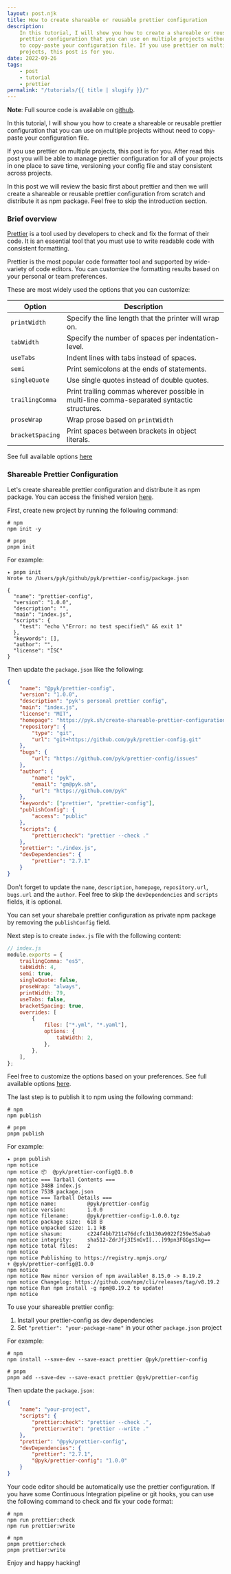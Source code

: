 ```yaml
---
layout: post.njk
title: How to create shareable or reusable prettier configuration
description:
    In this tutorial, I will show you how to create a shareable or reusable
    prettier configuration that you can use on multiple projects without need
    to copy-paste your configuration file. If you use prettier on multiple
    projects, this post is for you.
date: 2022-09-26
tags:
    - post
    - tutorial
    - prettier
permalink: "/tutorials/{{ title | slugify }}/"
---
```


**Note**: Full source code is available on [github][3].

In this tutorial, I will show you how to create a shareable or reusable
prettier configuration that you can use on multiple projects without need to
copy-paste your configuration file.

If you use prettier on multiple projects, this post is for you. After read this
post you will be able to manage prettier configuration for all of your projects
in one place to save time, versioning your config file and stay consistent
across projects.

In this post we will review the basic first about prettier and then we will
create a shareable or reusable prettier configuration from scratch and
distribute it as npm package. Feel free to skip the introduction section.

### Brief overview

[Prettier][2] is a tool used by developers to check and fix the format of their
code. It is an essential tool that you must use to write readable code with
consistent formatting.

Prettier is the most popular code formatter tool and supported by wide-variety
of code editors. You can customize the formatting results based on your
personal or team preferences.

These are most widely used the options that you can customize:

| Option           | Description                                                                                 |
| ---------------- | ------------------------------------------------------------------------------------------- |
| `printWidth`     | Specify the line length that the printer will wrap on.                                      |
| `tabWidth`       | Specify the number of spaces per indentation-level.                                         |
| `useTabs`        | Indent lines with tabs instead of spaces.                                                   |
| `semi`           | Print semicolons at the ends of statements.                                                 |
| `singleQuote`    | Use single quotes instead of double quotes.                                                 |
| `trailingComma`  | Print trailing commas wherever possible in multi-line comma-separated syntactic structures. |
| `proseWrap`      | Wrap prose based on `printWidth`                                                            |
| `bracketSpacing` | Print spaces between brackets in object literals.                                           |

See full available options [here][4]

### Shareable Prettier Configuration

Let's create shareable prettier configuration and distribute it as npm package.
You can access the finished version [here][3].

First, create new project by running the following command:

```shell
# npm
npm init -y

# pnpm
pnpm init
```

For example:

```shell
✦ pnpm init
Wrote to /Users/pyk/github/pyk/prettier-config/package.json

{
  "name": "prettier-config",
  "version": "1.0.0",
  "description": "",
  "main": "index.js",
  "scripts": {
    "test": "echo \"Error: no test specified\" && exit 1"
  },
  "keywords": [],
  "author": "",
  "license": "ISC"
}
```

Then update the `package.json` like the following:

```json
{
    "name": "@pyk/prettier-config",
    "version": "1.0.0",
    "description": "pyk's personal prettier config",
    "main": "index.js",
    "license": "MIT",
    "homepage": "https://pyk.sh/create-shareable-prettier-configuration/",
    "repository": {
        "type": "git",
        "url": "git+https://github.com/pyk/prettier-config.git"
    },
    "bugs": {
        "url": "https://github.com/pyk/prettier-config/issues"
    },
    "author": {
        "name": "pyk",
        "email": "gm@pyk.sh",
        "url": "https://github.com/pyk"
    },
    "keywords": ["prettier", "prettier-config"],
    "publishConfig": {
        "access": "public"
    },
    "scripts": {
        "prettier:check": "prettier --check ."
    },
    "prettier": "./index.js",
    "devDependencies": {
        "prettier": "2.7.1"
    }
}
```

Don't forget to update the `name`, `description`, `homepage`, `repository.url`,
`bugs.url` and the `author`. Feel free to skip the `devDependencies` and
`scripts` fields, it is optional.

You can set your sharebale prettier configuration as private npm package by
removing the `publishConfig` field.

Next step is to create `index.js` file with the following content:

```js
// index.js
module.exports = {
    trailingComma: "es5",
    tabWidth: 4,
    semi: true,
    singleQuote: false,
    proseWrap: "always",
    printWidth: 79,
    useTabs: false,
    bracketSpacing: true,
    overrides: [
        {
            files: ["*.yml", "*.yaml"],
            options: {
                tabWidth: 2,
            },
        },
    ],
};
```

Feel free to customize the options based on your preferences. See full
available options [here][4].

The last step is to publish it to npm using the following command:

```shell
# npm
npm publish

# pnpm
pnpm publish
```

For example:

```shell
✦ pnpm publish
npm notice
npm notice 📦  @pyk/prettier-config@1.0.0
npm notice === Tarball Contents ===
npm notice 348B index.js
npm notice 753B package.json
npm notice === Tarball Details ===
npm notice name:          @pyk/prettier-config
npm notice version:       1.0.0
npm notice filename:      @pyk/prettier-config-1.0.0.tgz
npm notice package size:  618 B
npm notice unpacked size: 1.1 kB
npm notice shasum:        c224f4bb7211476dcfc1b130a9022f259e35aba0
npm notice integrity:     sha512-ZdrJfj3ISnGvI[...]99pn3FGGgs1kg==
npm notice total files:   2
npm notice
npm notice Publishing to https://registry.npmjs.org/
+ @pyk/prettier-config@1.0.0
npm notice
npm notice New minor version of npm available! 8.15.0 -> 8.19.2
npm notice Changelog: https://github.com/npm/cli/releases/tag/v8.19.2
npm notice Run npm install -g npm@8.19.2 to update!
npm notice
```

To use your shareable prettier config:

1. Install your prettier-config as dev dependencies
2. Set `"prettier": "your-package-name"` in your other `package.json` project

For example:

```shell
# npm
npm install --save-dev --save-exact prettier @pyk/prettier-config

# pnpm
pnpm add --save-dev --save-exact prettier @pyk/prettier-config
```

Then update the `package.json`:

```json
{
    "name": "your-project",
    "scripts": {
        "prettier:check": "prettier --check .",
        "prettier:write": "prettier --write ."
    },
    "prettier": "@pyk/prettier-config",
    "devDependencies": {
        "prettier": "2.7.1",
        "@pyk/prettier-config": "1.0.0"
    }
}
```

Your code editor should be automatically use the prettier configuration. If you
have some Continuous Integration pipeline or git hooks, you can use the
following command to check and fix your code format:

```shell
# npm
npm run prettier:check
npm run prettier:write

# npm
pnpm prettier:check
pnpm prettier:write
```

Enjoy and happy hacking!

[1]: /topics/how-to/
[2]: /what-is-prettier/
[3]: https://github.com/pyk/prettier-config
[4]: https://prettier.io/docs/en/options.html
[5]: https://pyk.sh/create-shareable-prettier-configuration/
